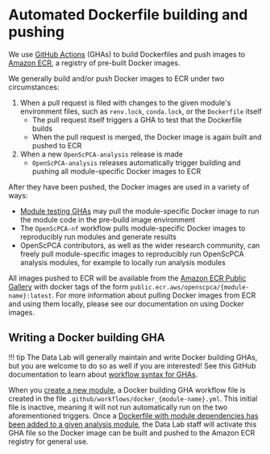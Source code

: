 # Automated Dockerfile building and pushing

We use [GitHub Actions](https://docs.github.com/en/actions) (GHAs) to build Dockerfiles and push images to [Amazon ECR](https://aws.amazon.com/ecr/), a registry of pre-built Docker images.

We generally build and/or push Docker images to ECR under two circumstances:

1. When a pull request is filed with changes to the given module's environment files, such as `renv.lock`, `conda.lock`, or the `Dockerfile` itself
    - The pull request itself triggers a GHA to test that the Dockerfile builds
    - When the pull request is merged, the Docker image is again built and pushed to ECR
2. When a new `OpenScPCA-analysis` release is made
    - `OpenScPCA-analysis` releases automatically trigger building and pushing all module-specific Docker images to ECR

After they have been pushed, the Docker images are used in a variety of ways:

- [Module testing GHAs](./run-module-gha.md) may pull the module-specific Docker image to run the module code in the pre-build image environment
- The `OpenScPCA-nf` workflow pulls module-specific Docker images to reproducibly run modules and generate results <!-- STUB_LINK openscpca-nf -->
- OpenScPCA contributors, as well as the wider research community, can freely pull module-specific images to reproducibly run OpenScPCA analysis modules, for example to locally run analysis modules

All images pushed to ECR will be available from the [Amazon ECR Public Gallery](https://gallery.ecr.aws/openscpca) with docker tags of the form `public.ecr.aws/openscpca/{module-name}:latest`.
For more information about pulling Docker images from ECR and using them locally, please see our documentation on using Docker images. <!-- STUB_LINK using images. -->


## Writing a Docker building GHA

!!! tip
    The Data Lab will generally maintain and write Docker building GHAs, but you are welcome to do so as well if you are interested!
    See this GitHub documentation to learn about [workflow syntax for GHAs](https://docs.github.com/en/actions/using-workflows/workflow-syntax-for-github-actions).

When you [create a new module](../../contributing-to-analyses/analysis-modules/creating-a-module.md), a Docker building GHA workflow file is created in the file `.github/workflows/docker_{module-name}.yml`.
This initial file is inactive, meaning it will not run automatically run on the two aforementioned triggers.
Once a [Dockerfile with module dependencies has been added to a given analysis module](../docker/docker-images.md#analysis-module-dockerfiles), the Data Lab staff will activate this GHA file so the Docker image can be built and pushed to the Amazon ECR registry for general use.
